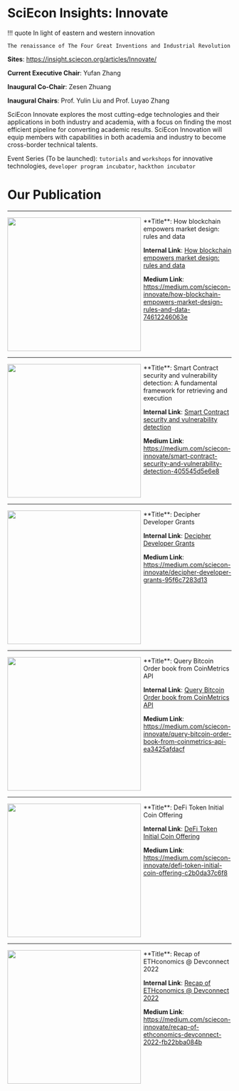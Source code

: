 # SciEcon Insights: Innovate

!!! quote
    In light of eastern and western innovation
    
    The renaissance of The Four Great Inventions and Industrial Revolution


**Sites**: <https://insight.sciecon.org/articles/Innovate/>

**Current Executive Chair**: Yufan Zhang

**Inaugural Co-Chair**: Zesen Zhuang

**Inaugural Chairs**: Prof. Yulin Liu and Prof. Luyao Zhang

SciEcon Innovate explores the most cutting-edge technologies and their applications in both industry and academia, with a focus on finding the most efficient pipeline for converting academic results. SciEcon Innovation will equip members with capabilities in both academia and industry to become cross-border technical talents.

Event Series (To be launched): `tutorials` and `workshops` for innovative technologies, `developer program incubator`, `hackthon incubator`

# Our Publication
---
<div style="display: flex;" markdown>
<img src="https://miro.medium.com/max/1400/0*jbzzeqeRLwyNOFiF" width="300" />
<div style="width: 2%">
</div>
<div markdown style="width: 70%;">
**Title**: How blockchain empowers market design: rules and data

**Internal Link**: [How blockchain empowers market design: rules and data](/articles/Innovate/how-blockchain-empowers-market-design-rules-and-data)

**Medium Link**: <https://medium.com/sciecon-innovate/how-blockchain-empowers-market-design-rules-and-data-74612246063e>
</div>
</div>

---
<div style="display: flex;" markdown>
<img src="https://miro.medium.com/max/1400/0*gpCoLtIkQfSa1FVM" width="300" />
<div style="width: 2%">
</div>
<div markdown style="width: 70%;">
**Title**: Smart Contract security and vulnerability detection: A fundamental framework for retrieving and execution

**Internal Link**: [Smart Contract security and vulnerability detection](/articles/Innovate/smart-contract-security-and-vulnerability-detection)

**Medium Link**: <https://medium.com/sciecon-innovate/smart-contract-security-and-vulnerability-detection-405545d5e6e8>
</div>
</div>


---
<div style="display: flex;" markdown>
<img src="https://miro.medium.com/max/1400/0*BvldzKcxcvfex7NI" width="300" />
<div style="width: 2%">
</div>
<div markdown style="width: 70%;">
**Title**: Decipher Developer Grants

**Internal Link**: [Decipher Developer Grants](/articles/Innovate/DecipherDeveloperGrants)

**Medium Link**: <https://medium.com/sciecon-innovate/decipher-developer-grants-95f6c7283d13>
</div>
</div>

---
<div style="display: flex;" markdown>
<img src="https://miro.medium.com/max/1400/0*D44V2RL60eZbvOR3" width="300" />
<div style="width: 2%">
</div>
<div markdown style="width: 70%;">
**Title**: Query Bitcoin Order book from CoinMetrics API

**Internal Link**: [Query Bitcoin Order book from CoinMetrics API](/articles/Innovate/QueryBitcoinOrderbookfromCoinMetricsAPI)

**Medium Link**: <https://medium.com/sciecon-innovate/query-bitcoin-order-book-from-coinmetrics-api-ea3425afdacf>
</div>
</div>

---
<div style="display: flex;" markdown>
<img src="https://miro.medium.com/max/1400/0*lw1pJoPMq42_ji1d" width="300" />
<div style="width: 2%">
</div>
<div markdown style="width: 70%;">
**Title**: DeFi Token Initial Coin Offering

**Internal Link**: [DeFi Token Initial Coin Offering](/articles/Innovate/DeFiTokenInitialCoinOffering)

**Medium Link**: <https://medium.com/sciecon-innovate/defi-token-initial-coin-offering-c2b0da37c6f8>
</div>
</div>

---
<div style="display: flex;" markdown>
<img src="https://miro.medium.com/max/1400/0*lKHh1YBuEP8NpEpb" width="300" />
<div style="width: 2%">
</div>
<div markdown style="width: 70%;">
**Title**: Recap of ETHconomics @ Devconnect 2022

**Internal Link**: [Recap of ETHconomics @ Devconnect 2022](/articles/Innovate/RecapofETHconomics@Devconnect2022)

**Medium Link**: <https://medium.com/sciecon-innovate/recap-of-ethconomics-devconnect-2022-fb22bba084b>
</div>
</div>